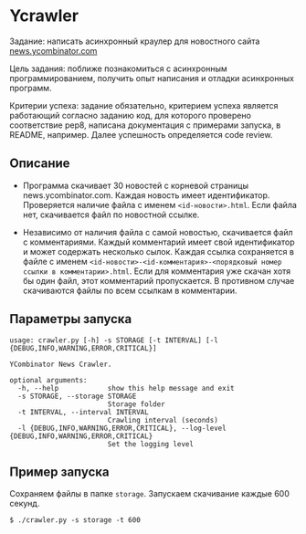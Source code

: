 ﻿# Ycrawler

Задание: написать асинхронный краулер для новостного сайта
[news.ycombinator.com](https://news.ycombinator.com)

Цель задания: поближе познакомиться с асинхронным программированием, получить
опыт написания и отладки асинхронных программ.

Критерии успеха: задание обязательно, критерием успеха является работающий
согласно заданию код, для которого проверено соответствие pep8, написана
документация с примерами запуска, в README, например. Далее успешность
определяется code review.

## Описание

* Программа скачивает 30 новостей с корневой страницы news.ycombinator.com.
  Каждая новость имеет идентификатор. Проверяется наличие файла с именем
  `<id-новости>.html`. Если файла нет, скачивается файл по новостной ссылке.

* Независимо от наличия файла с самой новостью, скачивается файл с
  комментариями. Каждый комментарий имеет свой идентификатор и может содержать
  несколько сылок. Каждая ссылка сохраняется в файле с именем
  `<id-новости>-<id-комментария>-<порядковый номер ссылки в комментарии>.html`.
  Если для комментария уже скачан хотя бы один файл, этот комментарий
  пропускается. В противном случае скачиваются файлы по всем ссылкам в
  комментарии.

## Параметры запуска

```
usage: crawler.py [-h] -s STORAGE [-t INTERVAL] [-l {DEBUG,INFO,WARNING,ERROR,CRITICAL}]

YCombinator News Crawler.

optional arguments:
  -h, --help            show this help message and exit
  -s STORAGE, --storage STORAGE
                        Storage folder
  -t INTERVAL, --interval INTERVAL
                        Crawling interval (seconds)
  -l {DEBUG,INFO,WARNING,ERROR,CRITICAL}, --log-level {DEBUG,INFO,WARNING,ERROR,CRITICAL}
                        Set the logging level
```

## Пример запуска

Сохраняем файлы в папке `storage`. Запускаем скачивание каждые 600 секунд.
```
$ ./crawler.py -s storage -t 600
```
